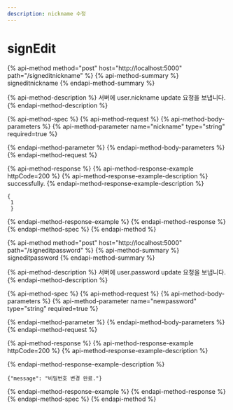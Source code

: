 ```yaml
---
description: nickname 수정
---
```


# signEdit

{% api-method method="post" host="http://localhost:5000" path="/signeditnickname" %}
{% api-method-summary %}
signeditnickname
{% endapi-method-summary %}

{% api-method-description %}
서버에 user.nickname update 요청을 보냅니다.
{% endapi-method-description %}

{% api-method-spec %}
{% api-method-request %}
{% api-method-body-parameters %}
{% api-method-parameter name="nickname" type="string" required=true %}

{% endapi-method-parameter %}
{% endapi-method-body-parameters %}
{% endapi-method-request %}

{% api-method-response %}
{% api-method-response-example httpCode=200 %}
{% api-method-response-example-description %}
 successfully.
{% endapi-method-response-example-description %}

```
{
 1
 }
```
{% endapi-method-response-example %}
{% endapi-method-response %}
{% endapi-method-spec %}
{% endapi-method %}

{% api-method method="post" host="http://localhost:5000" path="/signeditpassword" %}
{% api-method-summary %}
signeditpassword
{% endapi-method-summary %}

{% api-method-description %}
서버에 user.password update 요청을 보냅니다.
{% endapi-method-description %}

{% api-method-spec %}
{% api-method-request %}
{% api-method-body-parameters %}
{% api-method-parameter name="newpassword" type="string" required=true %}

{% endapi-method-parameter %}
{% endapi-method-body-parameters %}
{% endapi-method-request %}

{% api-method-response %}
{% api-method-response-example httpCode=200 %}
{% api-method-response-example-description %}

{% endapi-method-response-example-description %}

```
{"message": "비밀번호 변경 완료."}
```
{% endapi-method-response-example %}
{% endapi-method-response %}
{% endapi-method-spec %}
{% endapi-method %}

